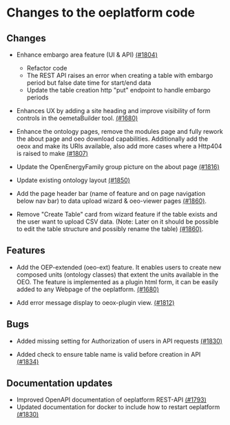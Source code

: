 # Changes to the oeplatform code

## Changes

- Enhance embargo area feature (UI & API) [(#1804)](https://github.com/OpenEnergyPlatform/oeplatform/pull/1804)

  - Refactor code
  - The REST API raises an error when creating a table with embargo period but false date time for start/end data
  - Update the table creation http "put" endpoint to handle embargo periods

- Enhances UX by adding a site heading and improve visibility of form controls in the oemetaBuilder tool. [(#1680)](https://github.com/OpenEnergyPlatform/oeplatform/pull/1680)

- Enhance the ontology pages, remove the modules page and fully rework the about page and oeo download capabilities. Additionally add the oeox and make its URIs available, also add more cases where a Http404 is raised to make [(#1807)](https://github.com/OpenEnergyPlatform/oeplatform/pull/1807)

- Update the OpenEnergyFamily group picture on the about page [(#1816)](https://github.com/OpenEnergyPlatform/oeplatform/pull/1816)
- Update existing ontology layout [(#1850)](https://github.com/OpenEnergyPlatform/oeplatform/pull/1850)

- Add the page header bar (name of feature and on page navigation below nav bar) to data upload wizard & oeo-viewer pages [(#1860)](https://github.com/OpenEnergyPlatform/oeplatform/pull/1860).

- Remove "Create Table" card from wizard feature if the table exists and the user want to upload CSV data. (Note: Later on it should be possible to edit the table structure and possibly rename the table) [(#1860)](https://github.com/OpenEnergyPlatform/oeplatform/pull/1860).

## Features

- Add the OEP-extended (oeo-ext) feature. It enables users to create new composed units (ontology classes) that extent the units available in the OEO. The feature is implemented as a plugin html form, it can be easily added to any Webpage of the oeplatform. [(#1680)](https://github.com/OpenEnergyPlatform/oeplatform/pull/1680)

- Add error message display to oeox-plugin view. [(#1812)](https://github.com/OpenEnergyPlatform/oeplatform/pull/1812)

## Bugs

- Added missing setting for Authorization of users in API requests [(#1830)](https://github.com/OpenEnergyPlatform/oeplatform/pull/1830)

- Added check to ensure table name is valid before creation in API [(#1834)](https://github.com/OpenEnergyPlatform/oeplatform/pull/1834)

## Documentation updates

- Improved OpenAPI documentation of oeplatform REST-API [(#1793)](https://github.com/OpenEnergyPlatform/oeplatform/pull/1793)
- Updated documentation for docker to include how to restart oeplatform [(#1830)](https://github.com/OpenEnergyPlatform/oeplatform/pull/1830)
